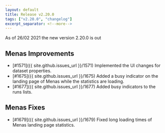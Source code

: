 ```yaml
---
layout: default
title: Release v2.20.0
tags: ["v2.20.0", "changelog"]
excerpt_separator: <!--more-->
---
```


As of 26/02 2021 the new version 2.20.0 is out
<!--more-->

## Menas Improvements

- [#1571]({{ site.github.issues_url }}/1571) Implemented the UI changes for dataset properties.
- [#1675]({{ site.github.issues_url }}/1675) Added a busy indicator on the landing page of Menas while the statistics are loading.
- [#1677]({{ site.github.issues_url }}/1677) Added busy indicators to the runs lists.

## Menas Fixes

- [#1679]({{ site.github.issues_url }}/1679) Fixed long loading times of Menas landing page statistics.
